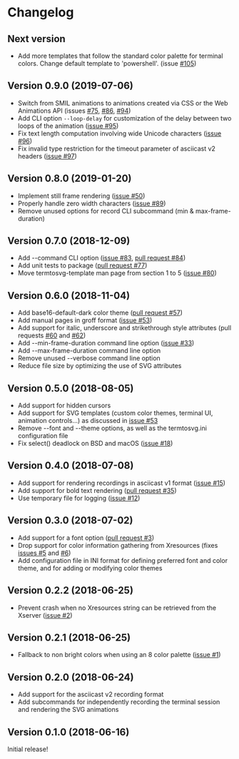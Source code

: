 # Changelog

## Next version
* Add more templates that follow the standard color palette for terminal colors. Change default template to 'powershell'. (issue [#105](https://github.com/nbedos/termtosvg/issues/105))

## Version 0.9.0 (2019-07-06)

* Switch from SMIL animations to animations created via CSS or the Web Animations API (issues [#75](https://github.com/nbedos/termtosvg/issues/75),
[#86](https://github.com/nbedos/termtosvg/issues/86),
[#94](https://github.com/nbedos/termtosvg/issues/94))
* Add CLI option `--loop-delay` for customization of the delay between two loops of the animation ([issue #95](https://github.com/nbedos/termtosvg/issues/95))
* Fix text length computation involving wide Unicode characters ([issue #96](https://github.com/nbedos/termtosvg/issues/96))
* Fix invalid type restriction for the timeout parameter of asciicast v2 headers ([issue #97](https://github.com/nbedos/termtosvg/issues/97))


## Version 0.8.0 (2019-01-20)

* Implement still frame rendering ([issue #50](https://github.com/nbedos/termtosvg/issues/50))
* Properly handle zero width characters ([issue #89](https://github.com/nbedos/termtosvg/issues/89))
* Remove unused options for record CLI subcommand (min & max-frame-duration)

## Version 0.7.0 (2018-12-09)

* Add --command CLI option ([issue #83](https://github.com/nbedos/termtosvg/issues/83), [pull request #84](https://github.com/nbedos/termtosvg/pull/84))
* Add unit tests to package ([pull request #77](https://github.com/nbedos/termtosvg/pull/77))
* Move termtosvg-template man page from section 1 to 5 ([issue #80](https://github.com/nbedos/termtosvg/issues/80))

## Version 0.6.0 (2018-11-04)

* Add base16-default-dark color theme ([pull request #57](https://github.com/nbedos/termtosvg/pull/57))
* Add manual pages in groff format ([issue #53](https://github.com/nbedos/termtosvg/issues/53))
* Add support for italic, underscore and strikethrough style attributes (pull requests
[#60](https://github.com/nbedos/termtosvg/pull/60) and [#62](https://github.com/nbedos/termtosvg/pull/62))
* Add --min-frame-duration command line option ([issue #33](https://github.com/nbedos/termtosvg/issues/33))
* Add --max-frame-duration command line option
* Remove unused --verbose command line option
* Reduce file size by optimizing the use of SVG attributes


## Version 0.5.0 (2018-08-05)

* Add support for hidden cursors
* Add support for SVG templates (custom color themes, terminal UI, animation controls...) as
discussed in [issue #53](https://github.com/nbedos/termtosvg/issues/53)
* Remove --font and --theme options, as well as the termtosvg.ini configuration file
* Fix select() deadlock on BSD and macOS ([issue #18](https://github.com/nbedos/termtosvg/issues/18))


## Version 0.4.0 (2018-07-08)

* Add support for rendering recordings in asciicast v1 format ([issue #15](https://github.com/nbedos/termtosvg/issues/15))
* Add support for bold text rendering ([pull request #35](https://github.com/nbedos/termtosvg/pull/35))
* Use temporary file for logging ([issue #12](https://github.com/nbedos/termtosvg/issues/12))


## Version 0.3.0 (2018-07-02)

* Add support for a font option ([pull request #3](https://github.com/nbedos/termtosvg/pull/3))
* Drop support for color information gathering from Xresources (fixes [issues #5](https://github.com/nbedos/termtosvg/issues/5) and [#6](https://github.com/nbedos/termtosvg/issues/6))
* Add configuration file in INI format for defining preferred font and color theme, and for adding or modifying color themes


## Version 0.2.2 (2018-06-25)

* Prevent crash when no Xresources string can be retrieved from the Xserver ([issue #2](https://github.com/nbedos/termtosvg/issues/2))


## Version 0.2.1 (2018-06-25)

* Fallback to non bright colors when using an 8 color palette ([issue #1](https://github.com/nbedos/termtosvg/issues/1))


## Version 0.2.0 (2018-06-24)

* Add support for the asciicast v2 recording format
* Add subcommands for independently recording the terminal session and rendering the SVG animations


## Version 0.1.0 (2018-06-16)
Initial release!

